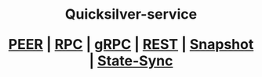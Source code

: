 <h1 align="center"> Quicksilver-service
  
 [PEER](https://github.com/YTWOFUND/Quicksilver-service/blob/main/Quicksilver-Peer.md)   |   [RPC](https://github.com/YTWOFUND/Quicksilver-service/blob/main/Quicksilver-RPC.md)   |   [gRPC](https://github.com/YTWOFUND/Quicksilver-service/blob/main/Quicksilver-gRPC.md)    |   [REST]()    |   [Snapshot]()   |   [State-Sync]()
